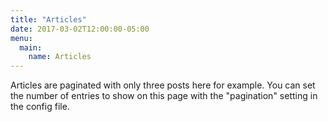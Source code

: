 ```yaml
---
title: "Articles"
date: 2017-03-02T12:00:00-05:00
menu:
  main:
    name: Articles
---
```

Articles are paginated with only three posts here for example. You can set the number of entries to show on this page with the "pagination" setting in the config file.
